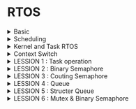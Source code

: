 # RTOS
</details>
<details><summary> Basic </summary>
    
- RTOS - hệ điều hành thời gian thực, sử dụng trong những ứng dụng yêu cầu thời gian đáp ứng nhanh, chính xác về thời gian (freeRTOS, RTX (Keil RTX/MDK-RTOS))

- RTOS khác với các hệ điều hành thông thường trong máy tính như window hay linux.

- RTOS được thiết kế ra cho các nhiệm vụ đặc biệt. Các ứng dụng cần được thực thi với thời gian thật chính xác

- Hard Real-time: Hệ thống phải thực hiện task trong khoảng thời gian quy định một cách chính xác
- Soft Real-Time: Có thể không cần đáp ứng gắt gao về mặt thời gian như Hard Real-time

- Trong RTOS, có các công việc đó gọi là Task. Mỗi task cần thực hiện gần như song song.

- Mỗi task là một function để thực hiện chức năng của chúng. Việc thực hiện đa tác vụ trên cùng một chương trình vi điều khiển (ở đây là 1 core) gọi là Multi-Task.

- Do vi điều khiển chỉ có một Core nên tại một thời điểm chỉ có 1 câu lệnh được thực hiện

- Cần có một cơ chế để thực thi các task gần như là song song, đó là cơ chế lập lịch - Scheduling.

</details>
<details><summary> Scheduling </summary>
    
-  Lập lịch - Scheduling là một thuật toán để xác định Task nào được thực thi. Về cơ bản, một task sẽ có 4 trạng thái chính:
  
        READY: Sẵn sàng chạy.
        RUNNING: Đang chạy.
        BLOCKED: Chờ một sự kiện hoặc tài nguyên.
        SUSPENDED: Bị tạm dừng, không tham gia vào lập lịch.

- Mặc dù các Task thực hiện tuần tự nhưng mắt người nhìn nó như là song song.

- Các task thực hiện trong một khoảng thời gian rồi ngay lập tức chuyển qua task khác cũng giúp tiết kiệm tài nguyên của hệ thống.

- Thuật toán lập lịch _ Scheduling thực thi theo các task theo hàng chờ Queue.
  
- Thông thường các task sẽ được sắp xếp trong Queue theo mức độ ưu tiên, có 2 loại ưu tiên:

        + Preemptive
            Người ta mong muốn những Task quan trọng sẽ được thực hiện trước, bằng cách gán cho chúng những quyền ưu tiên.
            Và task nào có quyền ưu tiên cao hơn, sẽ có thể chiếm quyền sử dụng CPU của task đang thực hiện khi cần. Đó chính là cơ chế của Preemptive.
        + Cooperative
         Task có độ ưu tiên cao hơn, nhưng Task còn lại cũng không thể chiếm quyền điều khiển của Task 1, mà phải đợi Task 1 làm xong thì mới đến lượt.
         Cơ chế này có thể dùng để tránh việc các task có quyền ưu tiên chiếm hết quyền sử dụng CPU, dẫn đến việc những task nhỏ, có quyền ưu tiên thấp, không được thực hiện

</details>
<details><summary> Kernel and Task RTOS </summary>

- Kernel - hay gọi là Nhân của hệ điều hành, thực chất là một quy ước có nhiệm vụ điều phối các công việc của RTOS 

        Kernel sẽ điều phối hoạt động của các Task dựa vào bộ lập lịch - Scheduler và các thuật toán lập lịch (do con người quy định). 
        Kernel sẽ quản lý tài nguyên phần cứng - bộ nhớ, để lưu trữ hoạt động của các task. 
        Kernel quản lý các công việc giao tiếp giữa các task, xử lý ngắt, ...

- RTOS cũng sẽ chiếm một phần trong bộ nhớ chương trình (trên FLASH).

- Người ta thường sử dụng vùng nhớ Heap để phân bổ bộ nhớ cho các Task.
- Trong 1 task có các thành phần:
   
       TCB (Task Control Block): dùng để điều khiển 1 task, nhiệm vụ chính là lưu trữ lại các ngữ cảnh đang thực hiện của một task, trước khi chuyển qua task khác.
   
       Stack: Mỗi task chạy thì đều cần có vùng nhớ dữ liệu để thực thi, ở đây là vùng stack riêng của từng task, khác với vùng nhớ stack của chương trình.

-  PSP - Process Stack Pointer cho hoạt động của các Task, và MSP - Main Stack Pointer vẫn được sử dụng trong chương trình chính (main).
  
-  Context Switch - chuyển đổi ngữ cảnh: Khi chuyển từ task này sang task khác, chúng ta cần phải lưu trữ ngữ cảnh của task đang thực hiện và load ngữ cảnh của task sắp thực hiện.

</details>
<details><summary> Context Switch </summary>
    
- Lưu lại ngữ cảnh (dữ liệu) của Task đang thực thi trước khi chuyển qua task khác, ngữ cảnh này sẽ được lưu vào vùng nhớ TCB của Task.
  
- Lấy lại ngữ cảnh cũ của Task đang chuẩn bị được thực thi để tiếp tục task đó. Việc này ngược lại với việc trên, đó là lấy dữ liệu từ vùng nhớ TCB của Task tương ứng.

 ![image](https://github.com/user-attachments/assets/29a0fd82-d88d-48b1-8f87-860de78a47ec)

- Việc thực thi Context Switch sẽ dựa trên 2 exceptions của hệ thống, đó là:

        SVC - supervisor call.
        PendSV Exception.

- Cách lưu trữ ngữ cảnh:

![image](https://github.com/user-attachments/assets/f5d0e0ac-279e-443f-8c02-19cdf3167da8)

    B1: lưu lại giá trị các thanh ghi cần thiết, các thanh ghi tính toán trong Task Control Block (TCB) cần được lưu vào bộ nhớ Stack
    B2: Cập nhật Process Stack Pointer (PSP) của task mới trước khi chạy task mới
    B3: Cập nhật ngữ cảnh của Task mới trước khi chạy
</details>
<details><summary> LESSION 1 : Task operation </summary>

</details>
<details><summary> LESSION 2 : Binary Semaphore </summary>
- Các Task trong RTOS được coi là độc lập với nhau, tuy nhiên, các tài nguyên chúng sử dụng thì lại không hề độc lập. 

    
- Chẳng hạn một vi điều khiển một core đang chạy RTOS, nhưng các phần bộ nhớ (RAM, FLASH, các bộ ngoại vi) là dùng chung giữa các task. ==> các task có thể truy cập tài nguyên cùng lúc và gây ra xung đột

- Đồng bộ giữa các task là quan trọng, đặc biệt là khi có những tài nguyên sử dụng chung.
  
- Đồng bộ tức là cơ chế giúp cho các task vẫn hoạt động một cách độc lập, nhưng sử dụng một số tài nguyên chung một cách hiệu quả, không bị conflict

- Một vài cơ chế đồng bộ giữa các task thường được sử dụng:

        Semaphore: Sử dụng cho việc đồng bộ hóa tín hiệu và khả năng tận dụng tài nguyên.
  
        Event Flag: Chỉ ra một hoặc vài sự kiện đã xảy ra, Event Flag giống như mở rộng của Semaphore, trong đó cho phép đồng bộ hóa trên các sự kiện hỗn hợp.
  
        Mailbox, Queue, Pipe: Cơ chế truyền dữ liệu giữa các task.
  
- Semaphore hoạt động giống như một chiếc chìa khóa cho việc truy cập tới tài nguyên. Chỉ có task có chìa khóa này mới có quyền sử dụng tài nguyên. 

        Để có thể sử dụng tài nguyên, tác vụ cần yêu cầu chìa khóa để sử dụng - acquire semarphore. 
        Nếu chìa khóa ở trạng thái sẵn sàng (đang không có task nào sử dụng) thì task yêu cầu có thể sử dụng tài nguyên.
        Sau khi task dùng xong , task này sẽ phải trả lại chìa khóa - release semaphore để task khác có thể sử dụng.
  
![image](https://github.com/user-attachments/assets/3a10ee76-c5d2-47c3-afe4-da6cdc9ab685)

- Semaphore không lưu trữ dữ liệu mà chỉ biểu thị trạng thái của tài nguyên hoặc tín hiệu. Binary Semaphore chỉ có thể ở một trong hai trạng thái:
  
        1: Tài nguyên sẵn sàng hoặc task đã hoàn thành.
        0: Tài nguyên bận hoặc task đang chờ.
- Binary Semaphore ứng dụng trong việc đồng bộ hóa giữa task và ISR (ví dụ: chờ tín hiệu từ phần cứng), bảo vệ tài nguyên chia sẻ, đảm bảo chỉ một task truy cập tại một thời điểm.
</details>
<details><summary> LESSION 3 : Couting Semaphore </summary>

</details>
<details><summary> LESSION 4 : Queue </summary>
- Queue trong RTOS là 1 cấu trúc hàng đợi dùng để chia sẻ dữ liệu hoặc giao tiếp với các task khác mà ko bị ảnh hưởng bởi ISR hay task chạy không đồng bộ.
    
- Queue truyền an toàn và có trình tự.
  
- 2 loại Queue đó là Message Queue và Mail Queue.

- Message Queue thì "Xếp 1 hàng" còn Mail Queue thì "Xếp nhiều hàng"
  
- Message Queue:
![image](https://github.com/user-attachments/assets/7f5524f8-6467-4179-a440-3f2928b2c7b6)

- Mail Queue:
![image](https://github.com/user-attachments/assets/7eb59509-bd8b-4fe2-9f65-08b2f288677f)

</details>
<details><summary> LESSION 5 : Structer Queue </summary>

</details>
<details><summary> LESSION 6 : Mutex & Binary Semaphore </summary>

## Semaphore Binary

+ semaphore sẽ giúp các task đều được sử dụng tài nguyên chung mà ko bị chặn hoặc chờ các priority của các task

+ dùng khi để đồng bộ hóa giữa các task với nhau

VD: 
![image](https://github.com/user-attachments/assets/63f81238-03a5-41aa-80fe-7940a1989b2d)

    - task High chạy trc (lấy semaphore và realese)
    
    - Sau đó task Medium thực thi (do ko dùng nên nó ko bị ràng buộc)
    
    - task Low chạy (lấy semaphore và realese) nhưng trong khi thực thi task low thì task high sẽ wakeup và cố gắn chiếm semaphore (ko đc vì task low đang giữ)
     đồng thời task M sẽ thực thi
    
    - vì task Medium đang chiếm tài nguyên và chưa thực thi xong nên task low phải chờ Medium task thực thi xong mới release semaphore đc

## Mutex

+ mutex giúp chỉ 1 task (priotity cao) truy cập được tài nguyên chung tại 1 thời điểm (sử dụng lock và unlock)
  
+ Mutex hỗ trợ cơ chế Priority Inheritance (kế thừa quyền ưu tiên)

+ dùng khi để đồng bộ hóa truy cập tài nguyên dùng chung
  
VD:

![image](https://github.com/user-attachments/assets/c087d4f7-fe13-4448-8e1d-fe4123490303)

    - task High chạy trc (lấy lock mutex và unlock)
    
    - Sau đó task Medium thực thi (do ko dùng nên nó ko bị ràng buộc)
    
    - task Low chạy (lấy lock mutex) nhưng trong khi thực thi task low thì task high sẽ wakeup và cố gắn chiếm semaphore nhưng ko đc vì task low chưa unlock
    
    - khác với semaphore do task low chưa unlock mutex (low task đang dùng tài nguyên chung) nên medium task ko thể chiếm quyền đc mà phải chờ
    
    - sau khi low chạy xong (unlock) thì task high lấy mutex (lock mutex), thực thi xong (unlock) rồi task medium ms đc thực thi  
